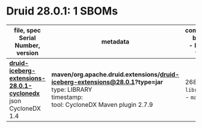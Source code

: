 Druid 28.0.1: 1 SBOMs
=======

| file, spec<br>Serial Number, version| metadata | components<br>by type<br>- libs purl types |
| ----------------------------------- | -------- | ------------------------------------------ |
| **[druid-iceberg-extensions-28.0.1-cyclonedx](maven/org.apache.druid.extensions/druid-iceberg-extensions/28.0.1/druid-iceberg-extensions-28.0.1-cyclonedx.json)**<br>json CycloneDX 1.4 | **maven/org.apache.druid.extensions/druid-iceberg-extensions@28.0.1?type=jar**<br>type: LIBRARY<br>timestamp: <br>tool: CycloneDX Maven plugin 2.7.9 | 268<br>`library`: 268 <br>- `maven`: 268  |

